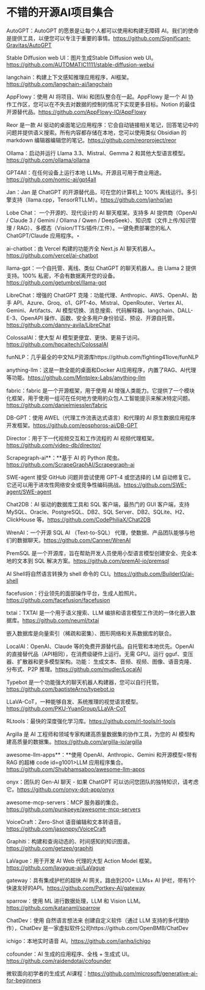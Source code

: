 # 不错的开源AI项目集合

AutoGPT：AutoGPT 的愿景是让每个人都可以使用和构建无障碍 AI。我们的使命是提供工具，以便您可以专注于重要的事情。https://github.com/Significant-Gravitas/AutoGPT

Stable Diffusion web UI：图片生成Stable Diffusion web UI。https://github.com/AUTOMATIC1111/stable-diffusion-webui

langchain：构建上下文感知推理应用程序，AI框架。https://github.com/langchain-ai/langchain

AppFlowy：使用 AI 将项目、Wiki 和团队整合在一起。AppFlowy 是一个 AI 协作工作区，您可以在不失去对数据的控制的情况下实现更多目标。Notion 的最佳开源替代品。https://github.com/AppFlowy-IO/AppFlowy

Reor 是一款 AI 驱动的桌面笔记应用程序：它会自动链接相关笔记，回答笔记中的问题并提供语义搜索。所有内容都存储在本地，您可以使用类似 Obsidian 的 markdown 编辑器编辑您的笔记。https://github.com/reorproject/reor

Ollama：启动并运行 Llama 3.3、Mistral、Gemma 2 和其他大型语言模型。https://github.com/ollama/ollama

GPT4All：在任何设备上运行本地 LLMs。开源且可用于商业用途。https://github.com/nomic-ai/gpt4all

Jan：Jan 是 ChatGPT 的开源替代品，可在您的计算机上 100% 离线运行。多引擎支持（llama.cpp，TensorRTLLM）。https://github.com/janhq/jan

Lobe Chat： 一个开源的、现代设计的 AI 聊天框架。支持多 AI 提供商（OpenAI / Claude 3 / Gemini / Ollama / Qwen / DeepSeek）、知识库（文件上传/知识管理 / RAG）、多模态（Vision/TTS/插件/工件）。一键免费部署您的私人 ChatGPT/Claude 应用程序。‣

ai-chatbot：由 Vercel 构建的功能齐全 Next.js AI 聊天机器人。https://github.com/vercel/ai-chatbot

llama-gpt：一个自托管、离线、类似 ChatGPT 的聊天机器人。由 Llama 2 提供支持。100% 私密，不会有数据离开您的设备。https://github.com/getumbrel/llama-gpt

LibreChat：增强的 ChatGPT 克隆：功能代理、Anthropic、AWS、OpenAI、助手 API、Azure、Groq、o1、GPT-4o、Mistral、OpenRouter、Vertex AI、Gemini、Artifacts、AI 模型切换、消息搜索、代码解释器、langchain、DALL-E-3、OpenAPI 操作、函数、安全多用户身份验证、预设、开源自托管。https://github.com/danny-avila/LibreChat

ColossalAI：使大型 AI 模型更便宜、更快、更易于访问。https://github.com/hpcaitech/ColossalAI

funNLP：几乎最全的中文NLP资源库https://github.com/fighting41love/funNLP

anything-llm：这是一款全能的桌面和Docker AI应用程序，内置了RAG、AI代理等功能。https://github.com/Mintplex-Labs/anything-llm

fabric：fabric 是一个开源框架，用于使用 AI 增强人类能力。它提供了一个模块化框架，用于使用一组可在任何地方使用的众包人工智能提示来解决特定问题。https://github.com/danielmiessler/fabric

DB-GPT：使用 AWEL（代理工作流表达式语言）和代理的 AI 原生数据应用程序开发框架。https://github.com/eosphoros-ai/DB-GPT

Director：用于下一代视频交互和工作流程的 AI 视频代理框架。https://github.com/video-db/director/

Scrapegraph-ai**：**基于 AI 的 Python 爬虫。https://github.com/ScrapeGraphAI/Scrapegraph-ai

SWE-agent 接受 GitHub 问题并尝试使用 GPT-4 或您选择的 LM 自动修复它。它还可以用于进攻性网络安全或竞争性编码挑战。https://github.com/SWE-agent/SWE-agent

Chat2DB：AI 驱动的数据库工具和 SQL 客户端，最热门的 GUI 客户端，支持 MySQL、Oracle、PostgreSQL、DB2、SQL Server、DB2、SQLite、H2、ClickHouse 等。https://github.com/CodePhiliaX/Chat2DB

WrenAI：一个开源 SQL AI （Text-to-SQL） 代理，使数据、产品团队能够与他们的数据聊天。https://github.com/Canner/WrenAI

PremSQL 是一个开源库，旨在帮助开发人员使用小型语言模型创建安全、完全本地的文本到 SQL 解决方案。https://github.com/premAI-io/premsql

AI Shell将自然语言转换为 shell 命令的 CLI。https://github.com/BuilderIO/ai-shell

facefusion：行业领先的面部操作平台，生成人脸照片。https://github.com/facefusion/facefusion

txtai：TXTAI 是一个用于语义搜索、LLM 编排和语言模型工作流的一体化嵌入数据库。https://github.com/neuml/txtai

嵌入数据库是向量索引（稀疏和密集）、图形网络和关系数据库的联合。

LocalAI：OpenAI、Claude 等的免费开源替代品。自托管和本地优先。OpenAI 的直接替代品（API相同），在消费级硬件上运行。无需 GPU。运行 gguf、变压器、扩散器和更多模型架构。功能： 生成文本、音频、视频、图像、语音克隆、分布式、P2P 推理。https://github.com/mudler/LocalAI

Typebot 是一个功能强大的聊天机器人构建器，您可以自行托管。https://github.com/baptisteArno/typebot.io

LLaVA-CoT，一种能够自发、系统推理的视觉语言模型。https://github.com/PKU-YuanGroup/LLaVA-CoT

RLtools：最快的深度强化学习库。https://github.com/rl-tools/rl-tools

Argilla 是 AI 工程师和领域专家构建高质量数据集的协作工具，为您的 AI 模型构建高质量的数据集。https://github.com/argilla-io/argilla

awesome-llm-apps**：**使用 OpenAI、Anthropic、Gemini 和开源模型<带有 RAG 的超棒 code id=g1001>LLM 应用程序集合。https://github.com/Shubhamsaboo/awesome-llm-apps

onyx：团队的 Gen-AI 聊天 - 如果 ChatGPT 可以访问您团队的独特知识，请考虑它。https://github.com/onyx-dot-app/onyx

awesome-mcp-servers：MCP 服务器的集合。https://github.com/punkpeye/awesome-mcp-servers

VoiceCraft：Zero-Shot 语音编辑和文本转语音。https://github.com/jasonppy/VoiceCraft

Graphiti：构建和查询动态的、时间感知的知识图谱。https://github.com/getzep/graphiti

LaVague：用于开发 AI Web 代理的大型 Action Model 框架。https://github.com/lavague-ai/LaVague

gateway：具有集成护栏的超快 AI 网关。路由到200+ LLMs+ AI 护栏，带有1个快速友好的API。https://github.com/Portkey-AI/gateway

sparrow：使用 ML 进行数据处理，LLM 和 Vision LLM。https://github.com/katanaml/sparrow

ChatDev：使用 自然语言想法来 创建自定义软件（通过 LLM 支持的多代理协作），ChatDev 是一家虚拟软件公司https://github.com/OpenBMB/ChatDev

ichigo：本地实时语音 AI。https://github.com/janhq/ichigo

cofounder：AI 生成的应用程序、全栈 + 生成式 UI。https://github.com/raidendotai/cofounder

微软面向初学者的生成式 AI课程：https://github.com/microsoft/generative-ai-for-beginners
